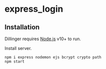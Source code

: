 # express_login

## Installation

Dillinger requires [Node.js](https://nodejs.org/) v10+ to run.

Install server.

```
npm i express nodemon ejs bcrypt crypto path
npm start
```
